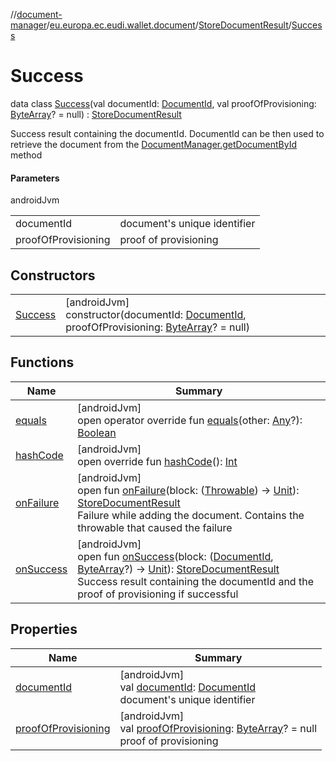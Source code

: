 //[document-manager](../../../../index.md)/[eu.europa.ec.eudi.wallet.document](../../index.md)/[StoreDocumentResult](../index.md)/[Success](index.md)

# Success

data class [Success](index.md)(val documentId: [DocumentId](../../index.md#659369697%2FClasslikes%2F1351694608), val
proofOfProvisioning: [ByteArray](https://kotlinlang.org/api/latest/jvm/stdlib/kotlin/-byte-array/index.html)? =
null) : [StoreDocumentResult](../index.md)

Success result containing the documentId. DocumentId can be then used to retrieve the document from
the [DocumentManager.getDocumentById](../../-document-manager/get-document-by-id.md) method

#### Parameters

androidJvm

|                     |                              |
|---------------------|------------------------------|
| documentId          | document's unique identifier |
| proofOfProvisioning | proof of provisioning        |

## Constructors

|                        |                                                                                                                                                                                                                                 |
|------------------------|---------------------------------------------------------------------------------------------------------------------------------------------------------------------------------------------------------------------------------|
| [Success](-success.md) | [androidJvm]<br>constructor(documentId: [DocumentId](../../index.md#659369697%2FClasslikes%2F1351694608), proofOfProvisioning: [ByteArray](https://kotlinlang.org/api/latest/jvm/stdlib/kotlin/-byte-array/index.html)? = null) |

## Functions

| Name                          | Summary                                                                                                                                                                                                                                                                                                                                                                                                                                    |
|-------------------------------|--------------------------------------------------------------------------------------------------------------------------------------------------------------------------------------------------------------------------------------------------------------------------------------------------------------------------------------------------------------------------------------------------------------------------------------------|
| [equals](equals.md)           | [androidJvm]<br>open operator override fun [equals](equals.md)(other: [Any](https://kotlinlang.org/api/latest/jvm/stdlib/kotlin/-any/index.html)?): [Boolean](https://kotlinlang.org/api/latest/jvm/stdlib/kotlin/-boolean/index.html)                                                                                                                                                                                                     |
| [hashCode](hash-code.md)      | [androidJvm]<br>open override fun [hashCode](hash-code.md)(): [Int](https://kotlinlang.org/api/latest/jvm/stdlib/kotlin/-int/index.html)                                                                                                                                                                                                                                                                                                   |
| [onFailure](../on-failure.md) | [androidJvm]<br>open fun [onFailure](../on-failure.md)(block: ([Throwable](https://kotlinlang.org/api/latest/jvm/stdlib/kotlin/-throwable/index.html)) -&gt; [Unit](https://kotlinlang.org/api/latest/jvm/stdlib/kotlin/-unit/index.html)): [StoreDocumentResult](../index.md)<br>Failure while adding the document. Contains the throwable that caused the failure                                                                        |
| [onSuccess](../on-success.md) | [androidJvm]<br>open fun [onSuccess](../on-success.md)(block: ([DocumentId](../../index.md#659369697%2FClasslikes%2F1351694608), [ByteArray](https://kotlinlang.org/api/latest/jvm/stdlib/kotlin/-byte-array/index.html)?) -&gt; [Unit](https://kotlinlang.org/api/latest/jvm/stdlib/kotlin/-unit/index.html)): [StoreDocumentResult](../index.md)<br>Success result containing the documentId and the proof of provisioning if successful |

## Properties

| Name                                            | Summary                                                                                                                                                                                       |
|-------------------------------------------------|-----------------------------------------------------------------------------------------------------------------------------------------------------------------------------------------------|
| [documentId](document-id.md)                    | [androidJvm]<br>val [documentId](document-id.md): [DocumentId](../../index.md#659369697%2FClasslikes%2F1351694608)<br>document's unique identifier                                            |
| [proofOfProvisioning](proof-of-provisioning.md) | [androidJvm]<br>val [proofOfProvisioning](proof-of-provisioning.md): [ByteArray](https://kotlinlang.org/api/latest/jvm/stdlib/kotlin/-byte-array/index.html)? = null<br>proof of provisioning |
